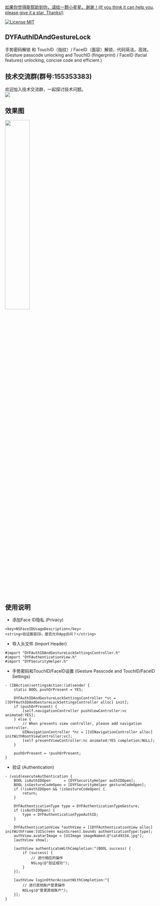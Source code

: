 [如果你觉得能帮助到你，请给一颗小星星。谢谢！(If you think it can help you, please give it a star. Thanks!)](https://github.com/dgynfi/DYFAuthIDAndGestureLock)

[![License MIT](https://img.shields.io/badge/license-MIT-green.svg?style=flat)](LICENSE)&nbsp;

## DYFAuthIDAndGestureLock

手势密码解锁 和 TouchID（指纹）/ FaceID（面容）解锁，代码简洁，高效。(Gesture passcode unlocking and TouchID (fingerprint) / FaceID (facial features) unlocking, concise code and efficient.)

## 技术交流群(群号:155353383) 

欢迎加入技术交流群，一起探讨技术问题。<br />
![](https://github.com/dgynfi/DYFAuthIDAndGestureLock/raw/master/images/qq155353383.jpg)

## 效果图

<div align=left>
<img src="https://github.com/dgynfi/DYFAuthIDAndGestureLock/raw/master/images/AuthIDAndGestureLockPreview.gif" width="40%" />
</div>

## 使用说明

- 添加Face ID隐私 (Privacy)

```
<key>NSFaceIDUsageDescription</key>
<string>验证面容ID，是否允许App访问？</string>
```

- 导入头文件 (Import Header)

```
#import "DYFAuthIDAndGestureLockSettingsController.h"
#import "DYFAuthenticationView.h"
#import "DYFSecurityHelper.h"
```

- 手势密码和TouchID/FaceID设置 (Gesture Passcode and TouchID/FaceID Settings)

```
- (IBAction)settingsAction:(id)sender {
    static BOOL pushOrPresent = YES;

    DYFAuthIDAndGestureLockSettingsController *vc = [[DYFAuthIDAndGestureLockSettingsController alloc] init];
    if (pushOrPresent) {
        [self.navigationController pushViewController:vc animated:YES];
    } else {
        // When presents view controller, please add navigation controller.
        UINavigationController *nc = [[UINavigationController alloc] initWithRootViewController:vc];
        [self presentViewController:nc animated:YES completion:NULL];
    }

    pushOrPresent = !pushOrPresent;
}
```

- 验证 (Authentication)

```
- (void)executeAuthentication {
    BOOL isAuthIDOpen      = [DYFSecurityHelper authIDOpen];
    BOOL isGestureCodeOpen = [DYFSecurityHelper gestureCodeOpen];
    if (!isAuthIDOpen && !isGestureCodeOpen) {
        return;
    }

    DYFAuthenticationType type = DYFAuthenticationTypeGesture;
    if (isAuthIDOpen) {
        type = DYFAuthenticationTypeAuthID;
    }

    DYFAuthenticationView *authView = [[DYFAuthenticationView alloc] initWithFrame:[UIScreen mainScreen].bounds authenticationType:type];
    authView.avatarImage = [UIImage imageNamed:@"cat49334.jpg"];
    [authView show];

    [authView authenticateWithCompletion:^(BOOL success) {
        if (success) {
            // 进行相应的操作
            NSLog(@"验证成功");
        }
    }];

    [authView loginOtherAccountWithCompletion:^{
        // 进行其他账户登录操作
        NSLog(@"登录其他账户");
    }];
}
```
